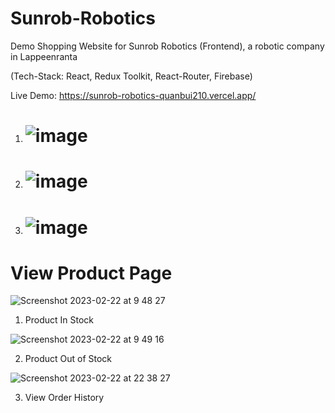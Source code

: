# Sunrob-Robotics
Demo Shopping Website for Sunrob Robotics (Frontend), a robotic company in Lappeenranta

(Tech-Stack: React, Redux Toolkit, React-Router, Firebase)

Live Demo: https://sunrob-robotics-quanbui210.vercel.app/


1.  # ![image](https://user-images.githubusercontent.com/89993167/211213001-6c01ad3e-acfb-40a2-81b4-5b30335ec04f.png)



2. # ![image](https://user-images.githubusercontent.com/89993167/211213062-6ef79442-648a-4b34-9c9a-89609e07ef4e.png)



3. # ![image](https://user-images.githubusercontent.com/89993167/211213181-ded34d29-6742-49c1-bab4-fcec9f7f6111.png)


# View Product Page

![Screenshot 2023-02-22 at 9 48 27](https://user-images.githubusercontent.com/89993167/220556367-82079fcb-8861-4c28-a0ed-2296bb43f7e4.png)

1. Product In Stock

![Screenshot 2023-02-22 at 9 49 16](https://user-images.githubusercontent.com/89993167/220556394-1b935432-1c91-4066-8a4c-1606bd5aaf5e.png)

2. Product Out of Stock


![Screenshot 2023-02-22 at 22 38 27](https://user-images.githubusercontent.com/89993167/220753501-aa4f694d-b07d-4859-9894-67a46e368870.png)

3. View Order History

